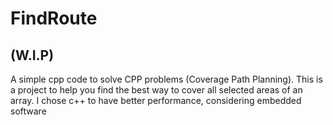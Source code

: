 # FindRoute
## (W.I.P)
A simple cpp code to solve CPP problems (Coverage Path Planning).
This is a project to help you find the best way to cover all selected areas of an array.
I chose c++ to have better performance, considering embedded software

